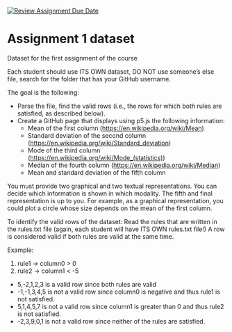 [![Review Assignment Due Date](https://classroom.github.com/assets/deadline-readme-button-22041afd0340ce965d47ae6ef1cefeee28c7c493a6346c4f15d667ab976d596c.svg)](https://classroom.github.com/a/jr6G_noe)
# Assignment 1 dataset
Dataset for the first assignment of the course


Each student should use ITS OWN dataset, DO NOT use someone’s else file, search for the folder that has your GitHub username.

The goal is the following:
* Parse the file, find the valid rows (i.e., the rows for which both rules are satisfied, as described below).
*  Create a GitHub page that displays using p5.js the following information:
    * Mean of the first column (https://en.wikipedia.org/wiki/Mean)
    * Standard deviation of the second column (https://en.wikipedia.org/wiki/Standard_deviation)
    * Mode of the third column (https://en.wikipedia.org/wiki/Mode_(statistics))
    * Median of the fourth column (https://en.wikipedia.org/wiki/Median)
    * Mean and standard deviation of the fifth column

You must provide two graphical and two textual representations. You can decide which information is shown in which modality. The fifth and final representation is up to you. For example, as a graphical representation, you could plot a circle whose size depends on the mean of the first column.

To identify the valid rows of the dataset:
Read the rules that are written in the rules.txt file (again, each student will have ITS OWN rules.txt file!)
A row is considered valid if both rules are valid at the same time.

Example:
1. rule1 -> column0 > 0
2. rule2 -> column1 < -5

* 5,-2,1,2,3 is a valid row since both rules are valid
* -1,-1,3,4,5 is not a valid row since column0 is negative and thus rule1 is not satisfied.
* 5,1,4,5,7 is not a valid row since column1 is greater than 0 and thus rule2 is not satisfied.
* -2,3,9,0,1 is not a valid row since neither of the rules are satisfied.  
